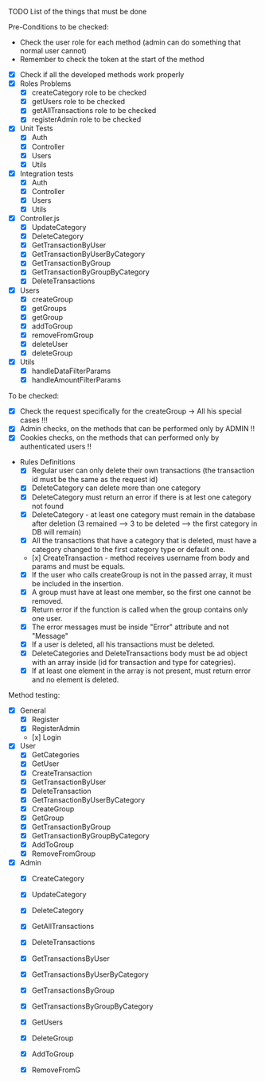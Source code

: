TODO List of the things that must be done

Pre-Conditions to be checked:
- Check the user role for each method (admin can do something that normal user cannot)
- Remember to check the token at the start of the method

- [x] Check if all the developed methods work properly
- [x] Roles Problems 
  - [x] createCategory role to be checked
  - [x] getUsers role to be checked
  - [x] getAllTransactions role to be checked
  - [x] registerAdmin role to be checked
- [x] Unit Tests
  - [x] Auth
  - [x] Controller
  - [x] Users
  - [x] Utils
- [x] Integration tests
  - [x] Auth
  - [x] Controller
  - [x] Users
  - [x] Utils
- [x] Controller.js
  - [x] UpdateCategory
  - [x] DeleteCategory
  - [x] GetTransactionByUser
  - [x] GetTransactionByUserByCategory
  - [x] GetTransactionByGroup
  - [x] GetTransactionByGroupByCategory
  - [x] DeleteTransactions
- [x] Users
  - [x] createGroup
  - [x] getGroups
  - [x] getGroup
  - [x] addToGroup
  - [x] removeFromGroup
  - [x] deleteUser
  - [x] deleteGroup
- [x] Utils
  - [x] handleDataFilterParams
  - [x] handleAmountFilterParams

To be checked:
  - [x] Check the request specifically for the createGroup -> All his special cases !!!
  - [x] Admin checks, on the methods that can be performed only by ADMIN !!
  - [x] Cookies checks, on the methods that can performed only by authenticated users !!

- Rules Definitions
  - [x] Regular user can only delete their own transactions (the transaction id must be the same as the request id)
  - [x] DeleteCategory can delete more than one category 
  - [x] DeleteCategory must return an error if there is at lest one category not found 
  - [x] DeleteCategory - at least one category must remain in the database after deletion (3 remained --> 3 to be deleted --> the first category in DB will remain)
  - [x] All the transactions that have a category that is deleted, must have a category changed to the first category type or default one.
  - [x] CreateTransaction - method receives username from body and params and must be equals.
  - [x] If the user who calls createGroup is not in the passed array, it must be included in the insertion.
  - [x] A group must have at least one member, so the first one cannot be removed.
  - [x] Return error if the function is called when the group contains only one user.
  - [x] The error messages must be inside "Error" attribute and not "Message"
  - [x] If a user is deleted, all his transactions must be deleted.
  - [x] DeleteCategories and DeleteTransactions body must be ad object with an array inside (id for transaction and type for categries).
  - [x] If at least one element in the array is not present, must return error and no element is deleted.
  
Method testing: 
- [x] General
  - [x] Register
  - [x] RegisterAdmin
  - [x] Login
- [x] User
  - [x] GetCategories
  - [x] GetUser
  - [x] CreateTransaction
  - [x] GetTransactionByUser
  - [x] DeleteTransaction
  - [x] GetTransactionByUserByCategory
  - [x] CreateGroup
  - [x] GetGroup
  - [x] GetTransactionByGroup
  - [x] GetTransactionByGroupByCategory
  - [x] AddToGroup
  - [x] RemoveFromGroup
- [x] Admin
  - [x] CreateCategory
  - [x] UpdateCategory
  - [x] DeleteCategory
  - [x] GetAllTransactions
  - [x] DeleteTransactions
  - [x] GetTransactionsByUser
  - [x] GetTransactionsByUserByCategory
  - [x] GetTransactionsByGroup
  - [x] GetTransactionsByGroupByCategory
  - [x] GetUsers
  - [x] DeleteGroup
  - [x] AddToGroup
  - [x] RemoveFromG
 